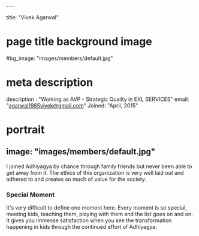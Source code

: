 
    ---
title: "Vivek Agarwal"
# page title background image
#bg_image: "images/members/default.jpg"
# meta description
description : "Working as AVP - Strategic Quality in EXL SERVICES"
email: "agarwal1985vivek@gmail.com"
Joined: "April, 2015"
# portrait
image: "images/members/default.jpg"
---

I joined Adhiyagya by chance through family friends but never been able to get away from it. The ethics of this organization is very well laid out and adhered to and creates so much of value for the society.

### Special Moment
It's very difficult to define one moment here. Every moment is so special, meeting kids, teaching them, playing with them and the list goes on and on. It gives you immense satisfaction when you see the transformation happening in kids through the continued effort of Adhiyagya.

